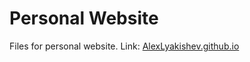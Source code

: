# Personal Website
Files for personal website. Link: [AlexLyakishev.github.io](https://AlexLyakishev.github.io "Personal Website")
